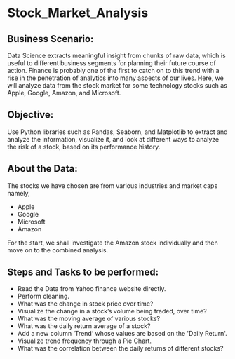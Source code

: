 # Stock_Market_Analysis

## Business Scenario: 
Data Science extracts meaningful insight from chunks of raw data, which is useful to different business segments for planning their future course of action. Finance is probably one of the first to catch on to this trend with a rise in the penetration of analytics into many aspects of our lives. Here, we will analyze data from the stock market for some technology stocks such as Apple, Google, Amazon, and Microsoft.

## Objective: 
Use Python libraries such as Pandas, Seaborn, and Matplotlib to extract and analyze the information, visualize it, and look at different ways to analyze the risk of a stock, based on its performance history.

## About the Data: 
The stocks we have chosen are from various industries and market caps namely,
+ Apple
+ Google
+ Microsoft
+ Amazon

For the start, we shall investigate the Amazon stock individually and then move on to the combined analysis.

## Steps and Tasks to be performed:
+ Read the Data from Yahoo finance website directly.
+ Perform cleaning.
+ What was the change in stock price over time?
+ Visualize the change in a stock’s volume being traded, over time?
+ What was the moving average of various stocks?
+ What was the daily return average of a stock?
+ Add a new column ‘Trend’ whose values are based on the 'Daily Return'.
+ Visualize trend frequency through a Pie Chart.
+ What was the correlation between the daily returns of different stocks?

